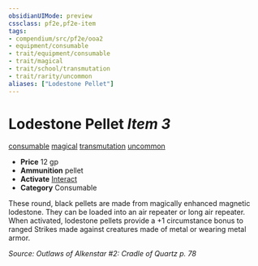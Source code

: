 ```yaml
---
obsidianUIMode: preview
cssclass: pf2e,pf2e-item
tags:
- compendium/src/pf2e/ooa2
- equipment/consumable
- trait/equipment/consumable
- trait/magical
- trait/school/transmutation
- trait/rarity/uncommon
aliases: ["Lodestone Pellet"]
---
```

# Lodestone Pellet *Item 3*  
[consumable](consumable.md)  [magical](magical.md)  [transmutation](transmutation.md)  [uncommon](uncommon.md)  

- **Price** 12 gp
- **Ammunition** pellet
- **Activate** [Interact](interact.md)
- **Category** Consumable

These round, black pellets are made from magically enhanced magnetic lodestone. They can be loaded into an air repeater or long air repeater. When activated, lodestone pellets provide a +1 circumstance bonus to ranged Strikes made against creatures made of metal or wearing metal armor.

*Source: Outlaws of Alkenstar #2: Cradle of Quartz p. 78*